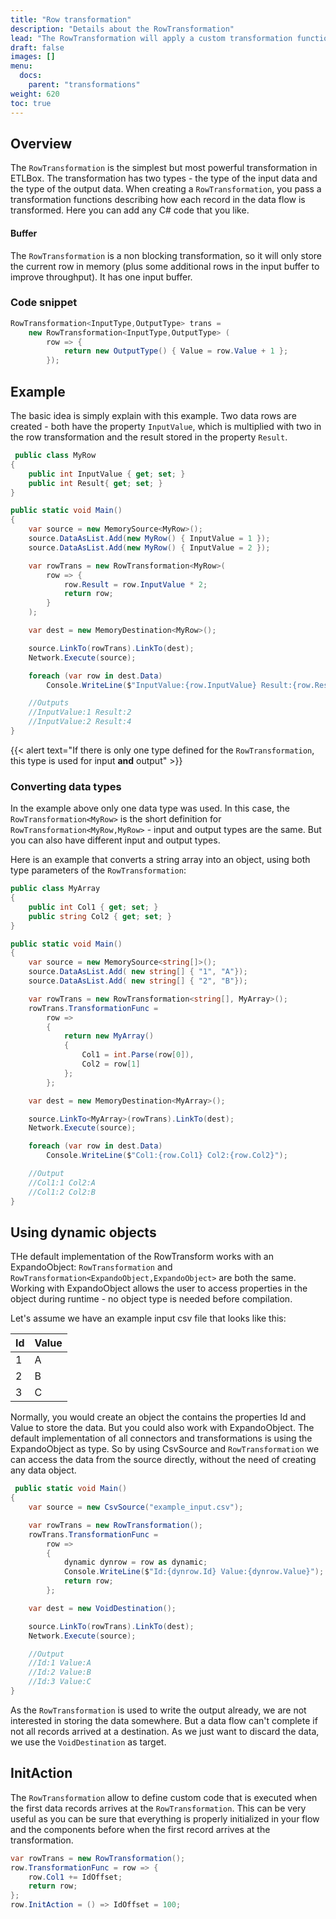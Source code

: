 ```yaml
---
title: "Row transformation"
description: "Details about the RowTransformation"
lead: "The RowTransformation will apply a custom transformation function to each row of incoming data. This transformation is useful in many scenarios, as it allows you to apply any .NET code to your data."
draft: false
images: []
menu:
  docs:
    parent: "transformations"
weight: 620
toc: true
---
```


## Overview

The `RowTransformation` is the simplest but most powerful transformation in ETLBox. The transformation has two types - the type of the input data and the type of the output data. When creating a `RowTransformation`, you pass a transformation functions describing how each record in the data flow is transformed. Here you can add any C# code that you like. 

#### Buffer 

The `RowTransformation` is a non blocking transformation, so it will only store the current row in memory (plus some additional rows in the input buffer to improve throughput). It has one input buffer.

### Code snippet

```C#
RowTransformation<InputType,OutputType> trans = 
    new RowTransformation<InputType,OutputType> (
        row => {
            return new OutputType() { Value = row.Value + 1 };
        });
```

## Example 

The basic idea is simply explain with this example. Two data rows are created - both have the property `InputValue`, which is multiplied with two in the row transformation and the result stored in the property `Result`. 

```C#
 public class MyRow
{
    public int InputValue { get; set; }
    public int Result{ get; set; }
}

public static void Main()
{
    var source = new MemorySource<MyRow>();
    source.DataAsList.Add(new MyRow() { InputValue = 1 });
    source.DataAsList.Add(new MyRow() { InputValue = 2 });

    var rowTrans = new RowTransformation<MyRow>(
        row => {
            row.Result = row.InputValue * 2;
            return row;
        }
    );

    var dest = new MemoryDestination<MyRow>();

    source.LinkTo(rowTrans).LinkTo(dest);
    Network.Execute(source);

    foreach (var row in dest.Data)
        Console.WriteLine($"InputValue:{row.InputValue} Result:{row.Result}");

    //Outputs
    //InputValue:1 Result:2
    //InputValue:2 Result:4
}
```

{{< alert text="If there is only one type defined for the <code>RowTransformation</code>, this type is used for input <b>and</b> output" >}}

### Converting data types 

In the example above only one data type was used. In this case, the `RowTransformation<MyRow>` is the short definition for `RowTransformation<MyRow,MyRow>` - input and output types are the same. But you can also have different input and output types. 

Here is an example that converts a string array into an object, using both type parameters of the `RowTransformation`:

```C#
public class MyArray
{
    public int Col1 { get; set; }
    public string Col2 { get; set; }
}

public static void Main()
{
    var source = new MemorySource<string[]>();
    source.DataAsList.Add( new string[] { "1", "A"});
    source.DataAsList.Add( new string[] { "2", "B"});

    var rowTrans = new RowTransformation<string[], MyArray>();
    rowTrans.TransformationFunc =
        row =>
        {
            return new MyArray()
            {
                Col1 = int.Parse(row[0]),
                Col2 = row[1]
            };
        };

    var dest = new MemoryDestination<MyArray>();

    source.LinkTo<MyArray>(rowTrans).LinkTo(dest);
    Network.Execute(source);

    foreach (var row in dest.Data)
        Console.WriteLine($"Col1:{row.Col1} Col2:{row.Col2}");

    //Output
    //Col1:1 Col2:A
    //Col1:2 Col2:B
}
```

## Using dynamic objects

THe default implementation of the RowTransform works with an ExpandoObject: `RowTransformation` and `RowTransformation<ExpandoObject,ExpandoObject>` are both the same. Working with ExpandoObject allows the user to access properties in the object during runtime - no object type is needed before compilation. 

Let's assume we have an example input csv file that looks like this:

Id|Value
--|---------------
1 |A
2 |B
3 |C

Normally, you would create an object the contains the properties Id and Value to store the data. But you could also work with ExpandoObject. The default implementation of all connectors and transformations is using the ExpandoObject as type. So by using CsvSource and `RowTransformation` we can access the data from the source directly, without the need of creating any data object. 

```C#
 public static void Main()
{
    var source = new CsvSource("example_input.csv");

    var rowTrans = new RowTransformation();
    rowTrans.TransformationFunc =
        row =>
        {
            dynamic dynrow = row as dynamic;
            Console.WriteLine($"Id:{dynrow.Id} Value:{dynrow.Value}");
            return row;
        };

    var dest = new VoidDestination();

    source.LinkTo(rowTrans).LinkTo(dest);
    Network.Execute(source);

    //Output
    //Id:1 Value:A
    //Id:2 Value:B
    //Id:3 Value:C
}
```

As the `RowTransformation` is used to write the output already, we are not interested in storing the data somewhere. But a data flow can't complete if not all records arrived at a destination. As we just want to discard the data, we use the `VoidDestination` as target. 

## InitAction

The `RowTransformation` allow to define custom code that is executed when the first data records arrives at the `RowTransformation`.
This can be very useful as you can be sure that everything is properly initialized in your flow and the components before when the first record arrives at the transformation.

```C#
var rowTrans = new RowTransformation();
row.TransformationFunc = row => {
    row.Col1 += IdOffset;
    return row;
};
row.InitAction = () => IdOffset = 100;
```


